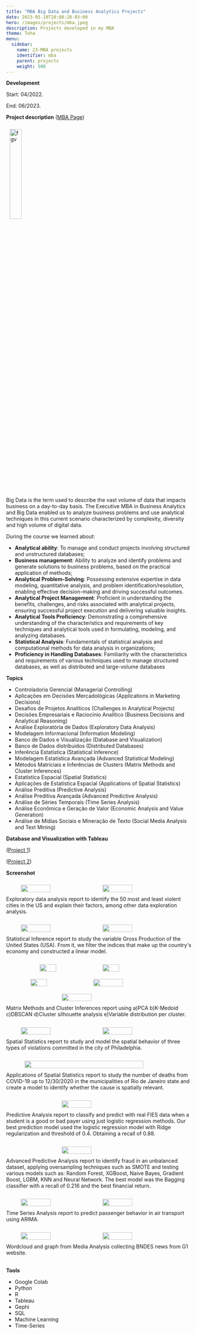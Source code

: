 ```yaml
---
title: "MBA Big Data and Business Analytics Projects"
date: 2023-05-10T20:08:28-03:00
hero: /images/projects/mba.jpeg
description: Projects developed in my MBA
theme: Toha
menu:
  sidebar:
    name: 23-MBA projects
    identifier: mba
    parent: projects
    weight: 500
---
```



**Development**

Start: 04/2022.

End: 06/2023.

**Project description**
([MBA Page](https://educacao-executiva.fgv.br/cursos/live/mba-live/mba-executivo-em-business-analytics-e-big-data?oferta=101383))

<img src="/mrcmarc/posts/projects/images/fgv_logo.png" alt="fgv" style="width: 25%; margin: 10px;">

Big Data is the term used to describe the vast volume of data that impacts business on a day-to-day basis. The Executive MBA in Business Analytics and Big Data enabled us to analyze business problems and use analytical techniques in this current scenario characterized by complexity, diversity and high volume of digital data.

During the course we learned about:
- **Analytical ability**: To manage and conduct projects involving structured and unstructured databases;
- **Business management**: Ability to analyze and identify problems and generate solutions to business problems, based on the practical application of methods;
- **Analytical Problem-Solving**: Possessing extensive expertise in data modeling, quantitative analysis, and problem identification/resolution, enabling effective decision-making and driving successful outcomes.
- **Analytical Project Management**: Proficient in understanding the benefits, challenges, and risks associated with analytical projects, ensuring successful project execution and delivering valuable insights.
- **Analytical Tools Proficiency**: Demonstrating a comprehensive understanding of the characteristics and requirements of key techniques and analytical tools used in formulating, modeling, and analyzing databases.
- **Statistical Analysis**: Fundamentals of statistical analysis and computational methods for data analysis in organizations;
- **Proficiency in Handling Databases**: Familiarity with the characteristics and requirements of various techniques used to manage structured databases, as well as distributed and large-volume databases


**Topics**
- Controladoria Gerencial (Managerial Controlling)
- Aplicações em Decisões Mercadológicas (Applications in Marketing Decisions)
- Desafios de Projetos Analíticos (Challenges in Analytical Projects)
- Decisões Empresariais e Raciocínio Analítico (Business Decisions and Analytical Reasoning)
- Análise Exploratória de Dados (Exploratory Data Analysis)
- Modelagem Informacional (Information Modeling)
- Banco de Dados e Visualização (Database and Visualization)
- Banco de Dados distríbuidos (Distributed Databases)
- Inferência Estatística (Statistical Inference)
- Modelagem Estatística Avançada (Advanced Statistical Modeling)
- Métodos Matriciais e Inferências de Clusters (Matrix Methods and Cluster Inferences)
- Estatística Espacial (Spatial Statistics)
- Aplicações de Estatística Espacial (Applications of Spatial Statistics)
- Análise Preditiva (Predictive Analysis)
- Análise Preditiva Avançada (Advanced Predictive Analysis)
- Análise de Séries Temporais (Time Series Analysis)
- Análise Econômica e Geração de Valor (Economic Analysis and Value Generation)
- Análise de Mídias Sociais e Mineração de Texto (Social Media Analysis and Text Mining)

**Database and Visualization with Tableau**

([Project 1](https://public.tableau.com/app/profile/marcos.p4585/viz/aula2_16608742957080/Painel1?publish=yes))

([Project 2](https://public.tableau.com/app/profile/marcos.p4585/viz/TrabalhoVisualizaodedados/Dashboard?publish=yes))



**Screenshot**

<div style="display: flex; flex-direction: column;  align-items: center;">

  <div style="display: flex; flex-wrap: wrap; justify-content: center;">
  <img src="/mrcmarc/posts/projects/images/mba/crime_analise_exploratoria2.jpg"  style="width: 40%; margin: 10px;">
  <img src="/mrcmarc/posts/projects/images/mba/crime_analise_exploratoria.jpg"  style="width: 40%; margin: 10px;">
      <figcaption>Exploratory data analysis report to identify the 50 most and least violent cities in the US and explain their factors, among other data exploration analysis.</figcaption>
  </div>
  <br>

  <div style="display: flex; flex-wrap: wrap; justify-content: center;">
  <img src="/mrcmarc/posts/projects/images/mba/10_statistical_modeling.jpg"  style="width: 40%; margin: 10px;">
  <img src="/mrcmarc/posts/projects/images/mba/10_statistical_modeling2.jpg"  style="width: 40%; margin: 10px;">
      <figcaption>Statistical Inference report to study the variable Gross Production of the United States (USA). From it, we filter the indices that make up the country's economy and constructed a linear model.</figcaption>
  </div>
  <br>

  <div style="display: flex; flex-wrap: wrap; justify-content: center;">
  <img src="/mrcmarc/posts/projects/images/mba/11_clusters_pca.jpg"  style="width: 30%; margin: 10px;">
  <img src="/mrcmarc/posts/projects/images/mba/11_clusters_kmedoid.jpg"  style="width: 30%; margin: 10px;">
  <img src="/mrcmarc/posts/projects/images/mba/11_clusters_dbscan.jpg"  style="width: 30%; margin: 10px;">
  <img src="/mrcmarc/posts/projects/images/mba/11_clusters_silhouette.jpg"  style="width: 40%; margin: 10px;">
  <img src="/mrcmarc/posts/projects/images/mba/11_clusters_density.jpg"  style="width: 40%; margin: 10px;">
      <figcaption>Matrix Methods and Cluster Inferences report using a)PCA b)K-Medoid c)DBSCAN d)Cluster silhouette analysis e)Variable distribution per cluster.</figcaption>
  </div>
  <br>

  <div style="display: flex; flex-wrap: wrap; justify-content: center;">
  <img src="/mrcmarc/posts/projects/images/mba/12_spacial1.jpg"  style="width: 40%; margin: 10px;">
  <img src="/mrcmarc/posts/projects/images/mba/12_spacial2.jpg"  style="width: 40%; margin: 10px;">
      <figcaption>Spatial Statistics report to study and model the spatial behavior of three types of violations committed in the city of Philadelphia.</figcaption>
  </div>
  <br>

  <div style="display: flex; flex-wrap: wrap; justify-content: center;">
  <img src="/mrcmarc/posts/projects/images/mba/13_covid.jpg"  style="width: 80%; margin: 10px;">
      <figcaption>Applications of Spatial Statistics report to study the number of deaths from COVID-19 up to 12/30/2020 in the municipalities of Rio de Janeiro state and create a model to identify whether the cause is spatially relevant.</figcaption>
  </div>
  <br>

  <div style="display: flex; flex-wrap: wrap; justify-content: center;">
  <img src="/mrcmarc/posts/projects/images/mba/14_predictive_analysis.jpg"  style="width: 40%; margin: 10px;">
      <figcaption>Predictive Analysis report to classify and predict with real FIES data when a student is a good or bad payer using just logistic regression methods. Our best prediction model used the logistic regression model with Ridge regularization and threshold of 0.4. Obtaining a recall of 0.88.</figcaption>
  </div>
  <br>

  <div style="display: flex; flex-wrap: wrap; justify-content: center;">
  <img src="/mrcmarc/posts/projects/images/mba/15_advanced_predictive_analysis.jpg"  style="width: 40%; margin: 10px;">
      <figcaption>Advanced Predictive Analysis report to identify fraud in an unbalanced dataset, applying oversampling techniques such as SMOTE and testing various models such as: Random Forest, XGBoost, Naive Bayes, Gradient Boost, LGBM, KNN and Neural Network. The best model was the Bagging classifier with a recall of 0.216 and the best financial return.</figcaption>
  </div>
  <br>

  <div style="display: flex; flex-wrap: wrap; justify-content: center;">
  <img src="/mrcmarc/posts/projects/images/mba/16_time_series1.jpg"  style="width: 40%; margin: 10px;">
  <img src="/mrcmarc/posts/projects/images/mba/16_time_series2.jpg"  style="width: 40%; margin: 10px;">
      <figcaption>Time Series Analysis report to predict passenger behavior in air transport using ARIMA. </figcaption>
  </div>
  <br>

  <div style="display: flex; flex-wrap: wrap; justify-content: center;">
  <img src="/mrcmarc/posts/projects/images/mba/18_wordcloud.jpg"  style="width: 40%; margin: 10px;">
  <img src="/mrcmarc/posts/projects/images/mba/18_midias_sociais.jpg"  style="width: 40%; margin: 10px;">
      <figcaption>Wordcloud and graph from Media Analysis collecting BNDES news from G1 website. </figcaption>
  </div>
  <br>

</div>

**Tools**
- Google Colab
- Python
- R
- Tableau
- Gephi
- SQL
- Machine Learning
- Time-Series
